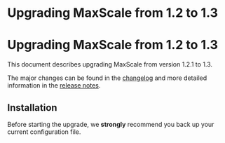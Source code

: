 
# Upgrading MaxScale from 1.2 to 1.3

# Upgrading MaxScale from 1.2 to 1.3


This document describes upgrading MaxScale from version 1.2.1 to 1.3.


The major changes can be found in the [changelog](../../mariadb-maxscale-21-06/README.md) and more
detailed information in the [release notes](https://mariadb.com/kb/en/6362/).


## Installation


Before starting the upgrade, we **strongly** recommend you back up your current
configuration file.
